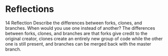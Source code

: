# Reflections

14 Reflection
  Describe the differences between forks, clones, and branches. When would you use one instead of another?
The differences between forks, clones, and branches are that forks give credit to the original creator, clones create an entirely new group of code while the other one is still present, and branches can be merged back with the master branch.
